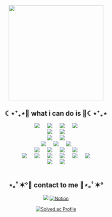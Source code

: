 <div align="center">
  
<img src="https://github.com/Byungul/Byungul/assets/101097111/7960fce0-0b0a-456e-8e80-b76a6121fddc" width="300" height="300"/>

  <h2 align="center">☾⋆⁺₊⋆💙 what i can do is 💙☾⋆⁺₊⋆</h2>
<img src="https://img.shields.io/badge/Oracle-007396?style=for-the-badge&logo=Oracle&logoColor=orange" style="height : auto; margin-left : 10px; margin-right : 10px;"/> 
<img src="https://img.shields.io/badge/Spring Boot-6DB33F?style=for-the-badge&logo=Spring Boot&logoColor=white" style="height : auto; margin-left : 10px; margin-right : 10px;"/> 
<img src="https://img.shields.io/badge/JSON Web Tokens-000000?style=for-the-badge&logo=JSON Web Tokens&logoColor=white" style="height : auto; margin-left : 10px; margin-right : 10px;"/>
<img src="https://img.shields.io/badge/Spring Security-6DB33F?style=for-the-badge&logo=Spring Security&logoColor=white" style="height : auto; margin-left : 10px; margin-right : 10px;"/>  
<br>
<img src="https://img.shields.io/badge/python-3776AB?style=for-the-badge&logo=python&logoColor=#3776AB" style="height : auto; margin-left : 10px; margin-right : 10px;"/>
<img src="https://img.shields.io/badge/Flask-000000?style=for-the-badge&logo=flask&logoColor=#000000" style="height : auto; margin-left : 10px; margin-right : 10px;"/> 
<br>
<img src="https://img.shields.io/badge/Elasticsearch-005571?style=for-the-badge&logo=Elasticsearch&logoColor=orange" style="height : auto; margin-left : 10px; margin-right : 10px;"/>
<img src="https://img.shields.io/badge/Kibana-005571?style=for-the-badge&logo=Kibana&logoColor=pink" style="height : auto; margin-left : 10px; margin-right : 10px;"/>
<br>
<img src="https://img.shields.io/badge/mysql-4479A1?style=for-the-badge&logo=mysql&logoColor=white" style="height : auto; margin-left : 10px; margin-right : 10px;"/>
<img src="https://img.shields.io/badge/redis-%23DD0031?style=for-the-badge&logo=redis&logoColor=white" style="height : auto; margin-left : 10px; margin-right : 10px;"/>
<img src="https://img.shields.io/badge/Amazon+S3-F7DF1E?style=for-the-badge&color=569A31&logo=Amazon+S3&logoColor=FFFFFF" style="height : auto; margin-left : 10px; margin-right : 10px;"/>
<br>
<img src="https://img.shields.io/badge/Gradle-02303A?style=for-the-badge&logo=Gradle&logoColor=white" style="height : auto; margin-left : 10px; margin-right : 10px;"/> <img src="https://img.shields.io/badge/Nginx-009639?style=for-the-badge&logo=NGINX&logoColor=white" style="height : auto; margin-left : 10px; margin-right : 10px;"/> <img src="https://img.shields.io/badge/Docker-2496ED?style=for-the-badge&logo=Docker&logoColor=white" style="height : auto; margin-left : 10px; margin-right : 10px;"/> <img src="https://img.shields.io/badge/Jenkins-D24939?style=for-the-badge&logo=Jenkins&logoColor=white" style="height : auto; margin-left : 10px; margin-right : 10px;"/> <br>
<img src="https://img.shields.io/badge/html5-E34F26?style=for-the-badge&logo=html5&logoColor=white" style="height : auto; margin-left : 10px; margin-right : 10px;" /> 
<img src="https://img.shields.io/badge/css-1572B6?style=for-the-badge&logo=css3&logoColor=white" style="height : auto; margin-left : 10px; margin-right : 10px;" /> 
<img src="https://img.shields.io/badge/JavaScript-F7DF1E?style=for-the-badge&logo=javascript&logoColor=white" style="height : auto; margin-left : 10px; margin-right : 10px;"/>
<img src="https://img.shields.io/badge/jquery-0769AD?style=for-the-badge&logo=jquery&logoColor=white" style="height : auto; margin-left : 10px; margin-right : 10px;"/>
<img src="https://img.shields.io/badge/Android%20Studio-3DDC84?style=for-the-badge&logo=android-studio&logoColor=white" style="height : auto; margin-left : 10px; margin-right : 10px;"/>
<img src="https://img.shields.io/badge/Node.js-339939?style=for-the-badge&logo=Node.js&logoColor=white" style="height : auto; margin-left : 10px; margin-right : 10px;"/> <br>
<img src="https://img.shields.io/badge/Jira-0052CC?style=for-the-badge&logo=Jira&logoColor=white" style="height : auto; margin-left : 10px; margin-right : 10px;"/>
<img src="https://img.shields.io/badge/GitLab-FCA121?style=for-the-badge&logo=GitLab&logoColor=white" style="height : auto; margin-left : 10px; margin-right : 10px;"/>
 <br/><br/>
  
  <h2 align="center">⋆｡ﾟ✶°💜 contact to me 💜⋆｡ﾟ✶°</h2>
 
  [<img src="https://img.shields.io/badge/Gmail-EA4335.svg?style=for-the-badge&logo=Gmail&logoColor=white"/>](mailto:labhg64@gmail.com)
  [![Notion](https://img.shields.io/badge/Portfolio-%23000000.svg?style=for-the-badge&logo=notion&logoColor=white)](https://efficacious-pomelo-4e3.notion.site/d78834f500c94ed3aa9fa8cf206bbefb?pvs=4)
  <br/><br/>
  [![Solved.ac Profile](http://mazassumnida.wtf/api/v2/generate_badge?boj=labhg)](https://solved.ac/labhg/)
</div>
